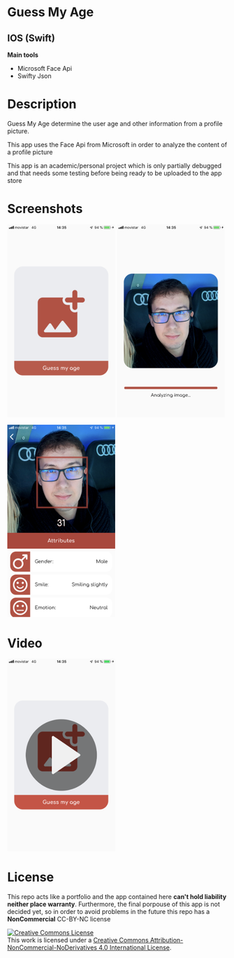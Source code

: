 <h1>Guess My Age</h1>
<h2>IOS (Swift)</h2>
<b>Main tools</b>
<ul>
<li>Microsoft Face Api</li>
<li>Swifty Json</li>
</ul>

<h1>Description</h1>
<p>Guess My Age determine the user age and other information from a profile picture.</p>
<p>This app uses the Face Api from Microsoft in order to analyze the content of a profile picture</p>
<p>This app is an academic/personal project which is only partially debugged and that needs some testing before being ready to be uploaded to the app store</p>

<h1>Screenshots</h1>
<p>
  <a href='#img1'><img id='img1' width = '49%' src='IMG_0697.png'/></a>
  <a href='#img2'><img id='img2' width = '49%' src='IMG_0698.png'/></a>
</p>
<p>
  <a href='#img3'><img id='img3' width = '49%' src='IMG_0699.png'/></a>
</p>

<h1>Video</h1>
<p>
  <a href='#img1'><img id='img1' width = '49%' src='guess_my_age_cover.png'/></a>
</p>

<h1>License</h1>
<p>This repo acts like a portfolio and the app contained here <b>can't hold liability neither place warranty</b>. Furthermore, the final porpouse of this app is not decided yet, so in order to avoid problems in the future this repo has a <b>NonCommercial</b> CC-BY-NC license</p>
<a rel="license" href="http://creativecommons.org/licenses/by-nc-nd/4.0/"><img alt="Creative Commons License" style="border-width:0" src="https://i.creativecommons.org/l/by-nc-nd/4.0/88x31.png" /></a><br />This work is licensed under a <a rel="license" href="http://creativecommons.org/licenses/by-nc-nd/4.0/">Creative Commons Attribution-NonCommercial-NoDerivatives 4.0 International License</a>.
